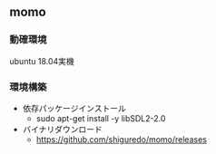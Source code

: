 ## momo

### 動確環境

ubuntu 18.04実機

### 環境構築

* 依存パッケージインストール
  * sudo apt-get install -y libSDL2-2.0
* バイナリダウンロード
  * https://github.com/shiguredo/momo/releases